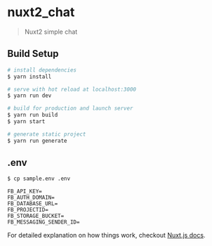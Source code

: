 # nuxt2_chat

> Nuxt2 simple chat

## Build Setup

``` bash
# install dependencies
$ yarn install

# serve with hot reload at localhost:3000
$ yarn run dev

# build for production and launch server
$ yarn run build
$ yarn start

# generate static project
$ yarn run generate
```

## .env
``` bash
$ cp sample.env .env
```

``` .env
FB_API_KEY=
FB_AUTH_DOMAIN=
FB_DATABASE_URL=
FB_PROJECTID=
FB_STORAGE_BUCKET=
FB_MESSAGING_SENDER_ID=
```

For detailed explanation on how things work, checkout [Nuxt.js docs](https://nuxtjs.org).
